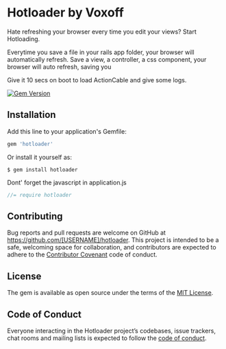 # Hotloader by Voxoff
Hate refreshing your browser every time you edit your views? Start Hotloading. 

Everytime you save a file in your rails app folder, your browser will automatically refresh. Save a view, a controller, a css component, your browser will auto refresh, saving you 


Give it 10 secs on boot to load ActionCable and give some logs.

[![Gem Version](https://badge.fury.io/rb/hotloader.svg)](https://badge.fury.io/rb/hotloader)

## Installation

Add this line to your application's Gemfile:

```ruby
gem 'hotloader'
```

Or install it yourself as:

    $ gem install hotloader
    
    
Dont' forget the javascript in application.js

``` javascript
//= require hotloader
```

## Contributing

Bug reports and pull requests are welcome on GitHub at https://github.com/[USERNAME]/hotloader. This project is intended to be a safe, welcoming space for collaboration, and contributors are expected to adhere to the [Contributor Covenant](http://contributor-covenant.org) code of conduct.

## License

The gem is available as open source under the terms of the [MIT License](https://opensource.org/licenses/MIT).

## Code of Conduct

Everyone interacting in the Hotloader project’s codebases, issue trackers, chat rooms and mailing lists is expected to follow the [code of conduct](https://github.com/[USERNAME]/hotloader/blob/master/CODE_OF_CONDUCT.md).
